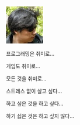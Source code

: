 ![profile](profile.jpg)

프로그래밍은 취미로...

게임도 취미로...

모든 것을 취미로...

스트레스 없이 살고 싶다...

하고 싶은 것을 하고 싶다...

하기 싫은 것은 하고 싶지 않다...
